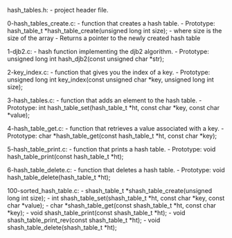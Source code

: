 hash_tables.h:
	- project header file.

0-hash_tables_create.c:
	- function that creates a hash table.
	- Prototype: hash_table_t *hash_table_create(unsigned long int size);
		- where size is the size of the array
	- Returns a pointer to the newly created hash table

1-djb2.c:
	- hash function implementing the djb2 algorithm.
	- Prototype: unsigned long int hash_djb2(const unsigned char *str);

2-key_index.c:
	- function that gives you the index of a key.
	- Prototype: unsigned long int key_index(const unsigned char *key, unsigned long int size);

3-hash_tables.c:
	-  function that adds an element to the hash table.
	- Prototype: int hash_table_set(hash_table_t *ht, const char *key, const char *value);

4-hash_table_get.c:
	- function that retrieves a value associated with a key.
	- Prototype: char *hash_table_get(const hash_table_t *ht, const char *key);

5-hash_table_print.c:
	- function that prints a hash table.
	- Prototype: void hash_table_print(const hash_table_t *ht);

6-hash_table_delete.c:
	- function that deletes a hash table.
	- Prototype: void hash_table_delete(hash_table_t *ht);

100-sorted_hash_table.c:
	- shash_table_t *shash_table_create(unsigned long int size);
	- int shash_table_set(shash_table_t *ht, const char *key, const char *value);
	- char *shash_table_get(const shash_table_t *ht, const char *key);
	- void shash_table_print(const shash_table_t *ht);
	- void shash_table_print_rev(const shash_table_t *ht);
	- void shash_table_delete(shash_table_t *ht);

